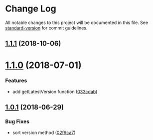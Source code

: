 # Change Log

All notable changes to this project will be documented in this file. See [standard-version](https://github.com/conventional-changelog/standard-version) for commit guidelines.

<a name="1.1.1"></a>
## [1.1.1](https://github.com/justerest/packages-parser/compare/v1.1.0...v1.1.1) (2018-10-06)



<a name="1.1.0"></a>
# [1.1.0](https://github.com/justerest/packages-parser/compare/v1.0.1...v1.1.0) (2018-07-01)


### Features

* add getLatestVersion function ([033cdab](https://github.com/justerest/packages-parser/commit/033cdab))



<a name="1.0.1"></a>
## [1.0.1](https://github.com/justerest/packages-parser/compare/v1.0.0...v1.0.1) (2018-06-29)


### Bug Fixes

* sort version method ([02f9ca7](https://github.com/justerest/packages-parser/commit/02f9ca7))

